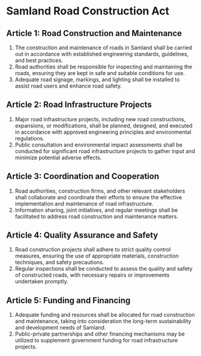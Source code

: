 # Samland Road Construction Act

## Article 1: Road Construction and Maintenance
1. The construction and maintenance of roads in Samland shall be carried out in accordance with established engineering standards, guidelines, and best practices.
2. Road authorities shall be responsible for inspecting and maintaining the roads, ensuring they are kept in safe and suitable conditions for use.
3. Adequate road signage, markings, and lighting shall be installed to assist road users and enhance road safety.

## Article 2: Road Infrastructure Projects
1. Major road infrastructure projects, including new road constructions, expansions, or modifications, shall be planned, designed, and executed in accordance with approved engineering principles and environmental regulations.
2. Public consultation and environmental impact assessments shall be conducted for significant road infrastructure projects to gather input and minimize potential adverse effects.

## Article 3: Coordination and Cooperation
1. Road authorities, construction firms, and other relevant stakeholders shall collaborate and coordinate their efforts to ensure the effective implementation and maintenance of road infrastructure.
2. Information sharing, joint initiatives, and regular meetings shall be facilitated to address road construction and maintenance matters.

## Article 4: Quality Assurance and Safety
1. Road construction projects shall adhere to strict quality control measures, ensuring the use of appropriate materials, construction techniques, and safety precautions.
2. Regular inspections shall be conducted to assess the quality and safety of constructed roads,
with necessary repairs or improvements undertaken promptly.

## Article 5: Funding and Financing
1. Adequate funding and resources shall be allocated for road construction and maintenance, taking into consideration the long-term sustainability and development needs of Samland.
2. Public-private partnerships and other financing mechanisms may be utilized to supplement government funding for road infrastructure projects.
